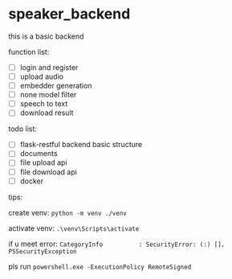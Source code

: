 # speaker_backend
this is a basic backend

function list:
- [ ] login and register
- [ ] upload audio
- [ ] embedder generation
- [ ] none model filter
- [ ] speech to text
- [ ] download result

todo list:

- [ ] flask-restful backend basic structure
- [ ] documents
- [ ] file upload api
- [ ] file download api
- [ ] docker

tips:

create venv: `python -m venv ./venv`

activate venv: `.\venv\Scripts\activate`

if u meet error: `CategoryInfo          : SecurityError: (:) []，PSSecurityException`

pls run `powershell.exe -ExecutionPolicy RemoteSigned`